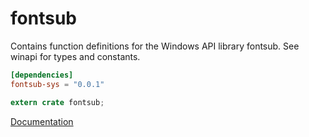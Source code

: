 # fontsub #
Contains function definitions for the Windows API library fontsub. See winapi for types and constants.

```toml
[dependencies]
fontsub-sys = "0.0.1"
```

```rust
extern crate fontsub;
```

[Documentation](https://retep998.github.io/doc/fontsub/)
